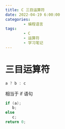 ```yaml
---
title: C 三目运算符
date: 2022-04-19 6:00:00
categories:
        - 编程语言
tags:
        - C
        - 运算符
        - 学习笔记
---
```


# 三目运算符

```c
a ? b : c
```

相当于 if 语句

```c
if (a);
   b;
else
   c;
return 0;
```
